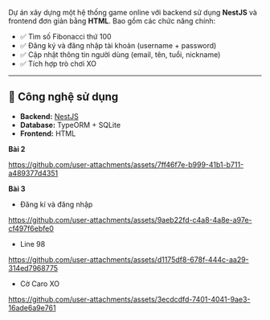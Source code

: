 Dự án xây dựng một hệ thống game online với backend sử dụng **NestJS** và frontend đơn giản bằng **HTML**. Bao gồm các chức năng chính:

- ✅ Tìm số Fibonacci thứ 100
- ✅ Đăng ký và đăng nhập tài khoản (username + password)
- ✅ Cập nhật thông tin người dùng (email, tên, tuổi, nickname)
- ✅ Tích hợp trò chơi XO


---

## 🚀 Công nghệ sử dụng

- **Backend:** [NestJS](https://nestjs.com/)
- **Database:** TypeORM + SQLite
- **Frontend:** HTML
  
**Bài 2**

https://github.com/user-attachments/assets/7ff46f7e-b999-41b1-b711-a489377d4351

**Bài 3**
- Đăng kí và đăng nhập

https://github.com/user-attachments/assets/9aeb22fd-c4a8-4a8e-a97e-cf497f6ebfe0

- Line 98

https://github.com/user-attachments/assets/d1175df8-678f-444c-aa29-314ed7968775
- Cờ Caro XO

https://github.com/user-attachments/assets/3ecdcdfd-7401-4041-9ae3-16ade6a9e761

